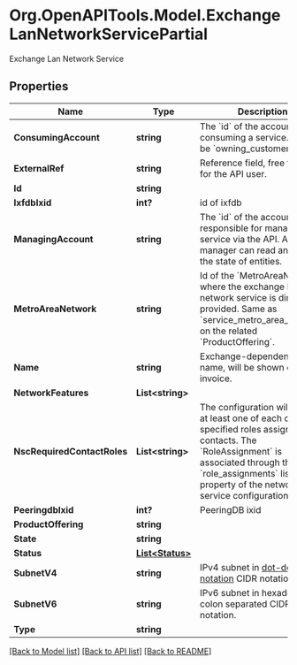 # Org.OpenAPITools.Model.ExchangeLanNetworkServicePartial
Exchange Lan Network Service
## Properties

Name | Type | Description | Notes
------------ | ------------- | ------------- | -------------
**ConsumingAccount** | **string** | The &#x60;id&#x60; of the account consuming a service.  Used to be &#x60;owning_customer&#x60;.  | [optional] 
**ExternalRef** | **string** | Reference field, free to use for the API user. | [optional] 
**Id** | **string** |  | [optional] 
**IxfdbIxid** | **int?** | id of ixfdb | [optional] 
**ManagingAccount** | **string** | The &#x60;id&#x60; of the account responsible for managing the service via the API. A manager can read and update the state of entities.  | [optional] 
**MetroAreaNetwork** | **string** | Id of the &#x60;MetroAreaNetwork&#x60; where the exchange lan network service is directly provided.  Same as &#x60;service_metro_area_network&#x60; on the related &#x60;ProductOffering&#x60;.  | [optional] 
**Name** | **string** | Exchange-dependent service name, will be shown on the invoice. | [optional] 
**NetworkFeatures** | **List&lt;string&gt;** |  | [optional] 
**NscRequiredContactRoles** | **List&lt;string&gt;** | The configuration will require at least one of each of the specified roles assigned to contacts.  The &#x60;RoleAssignment&#x60; is associated through the &#x60;role_assignments&#x60; list property of the network service configuration. | [optional] [readonly] 
**PeeringdbIxid** | **int?** | PeeringDB ixid | [optional] 
**ProductOffering** | **string** |  | [optional] 
**State** | **string** |  | [optional] 
**Status** | [**List&lt;Status&gt;**](Status.md) |  | [optional] 
**SubnetV4** | **string** | IPv4 subnet in [dot-decimal notation](https://en.wikipedia.org/wiki/Dot-decimal_notation) CIDR notation.  | [optional] 
**SubnetV6** | **string** | IPv6 subnet in hexadecimal colon separated CIDR notation.  | [optional] 
**Type** | **string** |  | 

[[Back to Model list]](../README.md#documentation-for-models) [[Back to API list]](../README.md#documentation-for-api-endpoints) [[Back to README]](../README.md)

